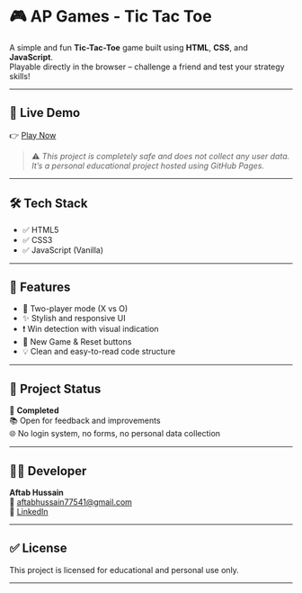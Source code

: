 # 🎮 AP Games - Tic Tac Toe

A simple and fun **Tic-Tac-Toe** game built using **HTML**, **CSS**, and **JavaScript**.  
Playable directly in the browser – challenge a friend and test your strategy skills!

---

## 🔗 Live Demo

👉 [Play Now](https://aftab-06.github.io/AP-Games/)

> ⚠️ _This project is completely safe and does not collect any user data. It’s a personal educational project hosted using GitHub Pages._

---

## 🛠 Tech Stack

- ✅ HTML5  
- ✅ CSS3  
- ✅ JavaScript (Vanilla)

---

## 🎯 Features

- 🎲 Two-player mode (X vs O)  
- ✨ Stylish and responsive UI  
- ❗ Win detection with visual indication  
- 🔁 New Game & Reset buttons  
- 💡 Clean and easy-to-read code structure

---

## 📁 Project Status

🚧 **Completed**  
📚 Open for feedback and improvements  
🌐 No login system, no forms, no personal data collection

---

## 🧑‍💻 Developer

**Aftab Hussain**  
📧 aftabhussain77541@gmail.com  
🔗 [LinkedIn](https://www.linkedin.com/in/aftab-hussain)

---

## ✅ License

This project is licensed for educational and personal use only.

---

